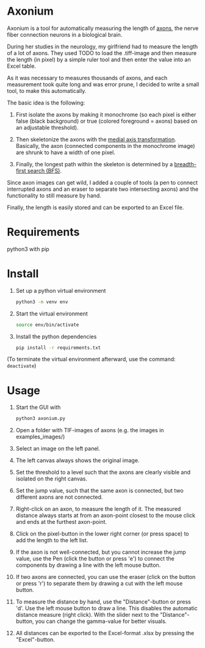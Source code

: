 # Axonium

Axonium is a tool for automatically measuring the length of [axons](https://en.wikipedia.org/wiki/Axon), the nerve fiber connection neurons in a biological brain.

During her studies in the neurology, my girlfriend had to measure the length of a lot of axons. They used TODO to load the .tiff-image and then measure the length (in pixel) by a simple ruler tool and then enter the value into an Excel table.

As it was necessary to measures thousands of axons, and each measurement took quite long and was error prune, I decided to write a small tool, to make this automatically.

The basic idea is the following:

1. First isolate the axons by making it monochrome (so each pixel is either false (black background) or true (colored foreground = axons) based on an adjustable threshold).

2. Then skeletonize the axons with the [medial axis transformation](https://scikit-image.org/docs/stable/api/skimage.morphology.html#skimage.morphology.medial_axis). Basically, the axon (connected components in the monochrome image) are shrunk to have a width of one pixel.

3. Finally, the longest path within the skeleton is determined by a [breadth-first search (BFS)](https://en.wikipedia.org/wiki/Breadth-first_search).

Since axon images can get wild, I added a couple of tools (a pen to connect interrupted axons and an eraser to separate two intersecting axons) and the functionality to still measure by hand.

Finally, the length is easily stored and can be exported to an Excel file.

# Requirements

python3 with pip

# Install

1. Set up a python virtual environment
   
   ```bash
   python3 -m venv env
   ```

2. Start the virtual environment
   
   ```bash
   source env/bin/activate
   ```

3. Install the python dependencies
   
   ```bash
   pip install -r requirements.txt
   ```

(To terminate the virtual environment afterward, use the command: `deactivate`)

# Usage

1. Start the GUI with 
   
   ```bash
   python3 axonium.py
   ```

2. Open a folder with TIF-images of axons (e.g. the images in examples_images/)

3. Select an image on the left panel.

4. The left canvas always shows the original image.

5. Set the threshold to a level such that the axons are clearly visible and isolated on the right canvas.

6. Set the jump value, such that the same axon is connected, but two different axons are not connected.

7. Right-click on an axon, to measure the length of it. The measured distance always starts at from an axon-point closest to the mouse click and ends at the furthest axon-point.

8. Click on the pixel-button in the lower right corner (or press space) to add the length to the left list.

9. If the axon is not well-connected, but you cannot increase the jump value, use the Pen (click the button or press 'e') to connect the components by drawing a line with the left mouse button.

10. If two axons are connected, you can use the eraser (click on the button or press 'r') to separate them by drawing a cut with the left mouse button.

11. To measure the distance by hand, use the "Distance"-button or press 'd'. Use the left mouse button to draw a line. This disables the automatic distance measure (right click). With the slider next to the "Distance"-button, you can change the gamma-value for better visuals.

12. All distances can be exported to the Excel-format .xlsx by pressing the "Excel"-button.

